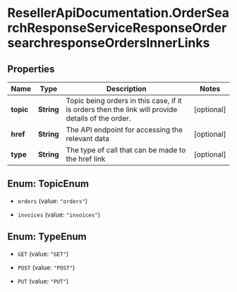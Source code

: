 # ResellerApiDocumentation.OrderSearchResponseServiceResponseOrdersearchresponseOrdersInnerLinks

## Properties

Name | Type | Description | Notes
------------ | ------------- | ------------- | -------------
**topic** | **String** | Topic being orders in this case, if it is orders then the link will provide details of the order. | [optional] 
**href** | **String** | The API endpoint for accessing the relevant data | [optional] 
**type** | **String** | The type of call that can be made to the href link | [optional] 



## Enum: TopicEnum


* `orders` (value: `"orders"`)

* `invoices` (value: `"invoices"`)





## Enum: TypeEnum


* `GET` (value: `"GET"`)

* `POST` (value: `"POST"`)

* `PUT` (value: `"PUT"`)




